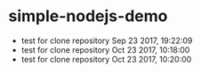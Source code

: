 # simple-nodejs-demo
* test for clone repository Sep 23 2017, 19:22:09
* test for clone repository Oct 23 2017, 10:18:00
* test for clone repository Oct 23 2017, 10:20:00